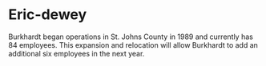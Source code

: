# Eric-dewey
Burkhardt began operations in St. Johns County in 1989 and currently has 84 employees. This expansion and relocation will allow Burkhardt to add an additional six employees in the next year.

